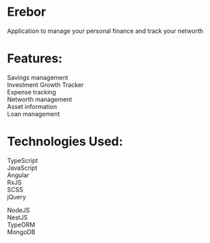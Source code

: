 # Erebor  
Application to manage your personal finance and track your networth 

# Features:
Savings management  
Investment Growth Tracker  
Expense tracking  
Networth management  
Asset information  
Loan management

# Technologies Used:

TypeScript  
JavaScript  
Angular  
RxJS  
SCSS  
jQuery

NodeJS  
NestJS  
TypeORM  
MongoDB  

